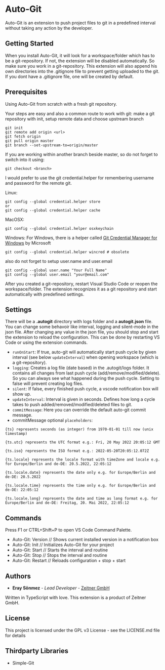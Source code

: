 # Auto-Git

Auto-Git is an extension to push project files to git in a predefined interval without taking any action by the developer.

## Getting Started

When you install Auto-Git, it will look for a workspace/folder which has to be a git-repository. If not, the extension will be disabled automatically. So make sure you work in a git-repository. This extension will also append his own directories into the .gitignore file to prevent getting uploaded to the git. If you dont have a .gitignore file, one will be created by default.

## Prerequisites

Using Auto-Git from scratch with a fresh git repository.

Your steps are easy and also a common route to work with git: make a git repository with init, setup remote data and choose upstream branch

```
git init
git remote add origin <url>
git fetch origin
git pull origin master
git branch --set-upstream-to=origin/master
```

If you are working within another branch beside master, so do not forget to switch into it using:

```
git checkout <branch>
```

I would prefer to use the git credential.helper for remembering username and password for the remote git.

Linux:

```
git config --global credential.helper store
or
git config --global credential.helper cache
```

MacOSX:

```
git config --global credential.helper osxkeychain
```

Windows:
For Windows, there is a helper called [Git Credential Manager for Windows](https://github.com/Microsoft/Git-Credential-Manager-for-Windows) by Microsoft

```
git config --global credential.helper wincred # obsolete
```

also do not forget to setup user.name and user.email

```
git config --global user.name "Your Full Name"
git config --global user.email "your@email.com"
```

After you created a git-repository, restart Visual Studio Code or reopen the workspace/folder. The extension recognizes it as a git repository and start automatically with predefined settings.

## Settings

There will be a **.autogit** directory with logs folder and a **autogit.json** file. You can change some behavoir like interval, logging and silent-mode in the json file.
After changing any value in the json file, you should stop and start the extension to reload the configuration. This can be done by restarting VS Code or using the extension commands.

- `runOnStart`: If true, auto-git will automatically start push cycle by given interval (see below `updateInterval`) when opening workspace (which is a git-repository).
- `logging`: Creates a log file (date based) in the .autogit/logs folder. It contains all changes from last push cycle (add/remove/modified/delete). So you can always see what happened during the push cycle. Setting to false will prevent creating log files.
- `silent`: If false, every finished push cycle, a vscode notification box will show up.
- `updateInterval`: Interval is given in seconds. Defines how long a cycle takes to push added/removed/modified/deleted files to git.
- `commitMessage`: Here you can override the default auto-git commit message.
- commitMessage optional `placeholders`:
```
{ts} represents seconds (as integer) from 1970-01-01 till now (unix timestamp)

{ts.utc} represents the UTC format e.g.: Fri, 20 May 2022 20:05:12 GMT

{ts.iso} represents the ISO format e.g.: 2022-05-20T20:05:12.072Z

{ts.locale} represents the locale format with timeZone and locale e.g. for Europe/Berlin and de-DE: 20.5.2022, 22:05:12

{ts.locale.date} represents the date only e.g. for Europe/Berlin and de-DE: 20.5.2022

{ts.locale.time} represents the time only e.g. for Europe/Berlin and de-DE: 22:05:12

{ts.locale.long} represents the date and time as long format e.g. for Europe/Berlin and de-DE: Freitag, 20. Mai 2022, 22:05:12
```
## Commands

Press F1 or CTRL+Shift+P to open VS Code Command Palette.

- Auto-Git: Version // Shows current installed version in a notification box
- Auto-Git: Init // Initializes Auto-Git for your project
- Auto-Git: Start // Starts the interval and routine
- Auto-Git: Stop // Stops the interval and routine
- Auto-Git: Restart // Reloads configuration + stop + start

## Authors

- **Eray Sönmez** - _Lead Developer_ - [Zeitner GmbH](https://www.zeitnergmbh.de)

Written in TypeScript with love. This extension is a product of Zeitner GmbH.

## License

This project is licensed under the GPL v3 License - see the LICENSE.md file for details

## Thirdparty Libraries

- Simple-Git
